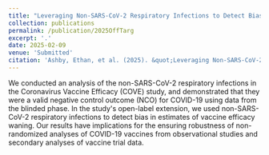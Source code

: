 ```yaml
---
title: "Leveraging Non-SARS-CoV-2 Respiratory Infections to Detect Bias in Observational Studies, with an Application to a Phase 3 COVID-19 Vaccine Trial"
collection: publications
permalink: /publication/2025OffTarg
excerpt: '.'
date: 2025-02-09
venue: 'Submitted'
citation: 'Ashby, Ethan, et al. (2025). &quot;Leveraging Non-SARS-CoV-2 Respiratory Infections to Detect Bias in Observational Studies, with an Application to a Phase 3 COVID-19 Vaccine Trial.&quot; <i>Submitted</i>.'
---
```


We conducted an analysis of the non-SARS-CoV-2 respiratory infections in the Coronavirus Vaccine Efficacy (COVE) study, and demonstrated that they were a valid negative control outcome (NCO) for COVID-19 using data from the blinded phase. In the study's open-label extension, we used non-SARS-CoV-2 respiratory infections to detect bias in estimates of vaccine efficacy waning. Our results have implications for the ensuring robustness of non-randomized analyses of COVID-19 vaccines from observational studies and secondary analyses of vaccine trial data.
